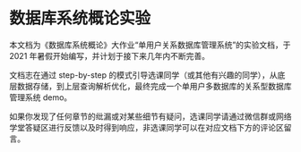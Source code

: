 # 数据库系统概论实验

本文档为《数据库系统概论》大作业“单用户关系数据库管理系统”的实验文档，于 2021 年暑假开始编写，并计划于接下来几年内不断完善。

文档志在通过 step-by-step 的模式引导选课同学（或其他有兴趣的同学），从底层数据存储，到上层查询解析优化，最终完成一个单用户多数据库的关系型数据库管理系统 demo。

如果你发现了任何章节的纰漏或对某些细节有疑问，选课同学请通过微信群或网络学堂答疑区进行反馈以及时得到响应，非选课同学可以在对应文档下方的评论区留言。
